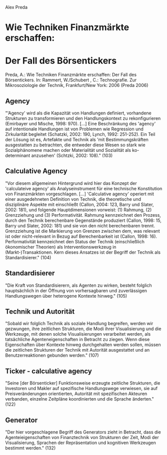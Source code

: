 Alex Preda

# Wie Techniken Finanzmärkte erschaffen:
# Der Fall des Börsentickers

Preda, A.:
Wie Techniken Finanzmärkte erschaffen: Der Fall des Börsentickers.
In: Rammert, W./Schubert , C.:
Technografie. Zur Mikrosoziologie der Technik,
Frankfurt/New York: 2006
(Preda 2006)

## Agency
"'Agency' wird als die Kapazität von Handlungen definiert, vorhandene Strukturen zu transformieren und den Handlungskontext zu rekonfigurieren (Emirbayer und Mische, 1998: 970). [...] Eine Beschränkung des 'agency' auf intentionale Handlungen ist von Problemen wie Regression und Zirkularität begleitet (Schatzki, 2002: 190, Lynch, 1992: 251-252). Ein Teil der Lösung ist es, Artefakte und Technik als 'mit Bestimmungskräften ausgestatten zu betrachten, die entweder diese Wesen so stark wie Sozialphänomene machen oder Materialität und Sozialität als ko-determinant anzusehen' (Schtzki, 2002: 108)." (103)

## Calculative Agency
"Vor diesem allgemeinen Hintergrund wird hier das Konzept der 'calculateive agency' als Analyseinstrument für eine technische Konstitution von Finanzmärkten vorgeschlagen. [...] 'Calculative agency' operiert mit einer ausgedehneten Definition von Technik, die theoretische und disziplinäre Aspekte mit einschließt (Callon, 2004: 123, Barry und Slater, 2002: 181), und folgende Hauptdimensionen vorweist: (1) Rahmung, (2) Grenzziehung und (3) Performativität. Rahmung kennzeichnet den Prozess, durch den Technik berechenbare Gegenstände produziert (Callon, 1998: 15, Barry und Slater, 2002: 181) und sie von den nicht berechenbaren trennt. Grenzziehung ist die Markierung von Grenzen zwischen dem, was relevant ist oder nicht-relevant in Bezug auf Berechenbarkeit ist (Callon, 1998: 16). Performativität kennzeichnet den Status der Technik (einschließlich ökonomischer Theorien) als Interventionswerkzeug in (Markt-)Transaktionen.
Kern dieses Ansatzes ist der Begriff der Technik als Standardisierer." (104)

## Standardisierer
"Die Kraft von Standardisierern, als Agenten zu wirken, besteht folglich hauptsächlich in der Öffnung von vorhersagbaren und zuverlässigen Handlungswegen über heterogene Kontexte hinweg." (105)

## Technik und Autorität
"Sobald wir folglich Technik als soziale Handlung begreifen, werden wir gezwungen, ihre zeitlichen Strukturen, die Modi ihrer Visualisierung und die Werkzeuge, mit denen solche Visualisierungen verarbeitet werden, als tatsächliche Agenteneigenschaften in Betracht zu ziegen. Wenn diese Eigenschaften über Kontexte hinweg durchgehalten werden sollen, müssen die zeitlichen Strukturen der Technik mit Autorität ausgestattet und an Benutzerreaktionen gebunden werden." (107)

## Ticker - calculative agency
"Seine [der Börsenticker] Funktionsweise erzeugte zeitliche Strukturen, die Investoren und Makler auf spezifische Handlungswege verwiesen, sie auf Preisveränderungen orientierten, Autorität mit spezifischen Akteuren verbanden, einzelne Zeitpläne koordinierten und die Sprache änderten." (122)

## Generator
"Der hier vorgeschlagene Begriff des Generators zieht in Betracht, dass die Agenteieigenschaften von Finanztechnik von Strukturen der Zeit, Modi der Visualisierung, Sprachen der Repräsentation und kognitiven Werkzeugen bestimmt werden." (132)

